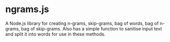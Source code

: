 # ngrams.js

A Node.js library for creating n-grams, skip-grams, bag of words, bag of n-grams, bag of skip-grams.
Also has a simple function to sanitise input text and split it into words for use in these methods.